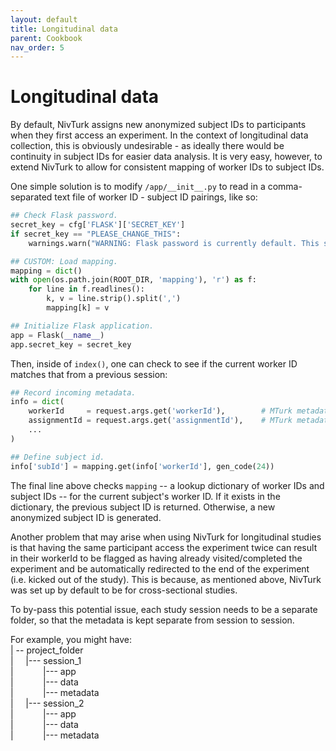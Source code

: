 ```yaml
---
layout: default
title: Longitudinal data
parent: Cookbook
nav_order: 5
---
```


# Longitudinal data

By default, NivTurk assigns new anonymized subject IDs to participants when they first access an experiment. In the context of longitudinal data collection, this is obviously undesirable - as ideally there would be continuity in subject IDs for easier data analysis. It is very easy, however, to extend NivTurk to allow for consistent mapping of worker IDs to subject IDs.

One simple solution is to modify `/app/__init__.py` to read in a comma-separated text file of worker ID - subject ID pairings, like so:

```python
## Check Flask password.
secret_key = cfg['FLASK']['SECRET_KEY']
if secret_key == "PLEASE_CHANGE_THIS":
    warnings.warn("WARNING: Flask password is currently default. This should be changed prior to production.")

## CUSTOM: Load mapping.
mapping = dict()
with open(os.path.join(ROOT_DIR, 'mapping'), 'r') as f:
    for line in f.readlines():
        k, v = line.strip().split(',')
        mapping[k] = v

## Initialize Flask application.
app = Flask(__name__)
app.secret_key = secret_key
```

Then, inside of `index()`, one can check to see if the current worker ID matches that from a previous session:

```python
## Record incoming metadata.
info = dict(
    workerId     = request.args.get('workerId'),        # MTurk metadata
    assignmentId = request.args.get('assignmentId'),    # MTurk metadata
    ...
)

## Define subject id.
info['subId'] = mapping.get(info['workerId'], gen_code(24))
```

The final line above checks `mapping` -- a lookup dictionary of worker IDs and subject IDs -- for the current subject's worker ID. If it exists in the dictionary, the previous subject ID is returned. Otherwise, a new anonymized subject ID is generated.

Another problem that may arise when using NivTurk for longitudinal studies is that having the same participant access the experiment twice can result in their workerId to be flagged as having already visited/completed the experiment and be automatically redirected to the end of the experiment (i.e. kicked out of the study). This is because, as mentioned above, NivTurk was set up by default to be for cross-sectional studies.

To by-pass this potential issue, each study session needs to be a separate folder, so that the metadata is kept separate from session to session.  
  
For example, you might have:  
| -- project_folder  
|     |--- session_1  
|            |--- app  
|            |--- data  
|            |--- metadata  
|     |--- session_2    
|            |--- app  
|            |--- data  
|            |--- metadata  
  
  

